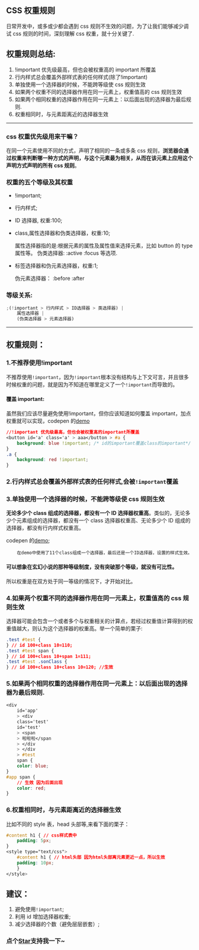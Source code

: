 ## CSS 权重规则

日常开发中，或多或少都会遇到 css 规则不生效的问题，为了让我们能够减少调试 css 规则的时间，深刻理解 css 权重，就十分关键了.

## 权重规则总结:

1. !important 优先级最高，但也会被权重高的 important 所覆盖
2. 行内样式总会覆盖外部样式表的任何样式(除了!important)
3. 单独使用一个选择器的时候，不能跨等级使 css 规则生效
4. 如果两个权重不同的选择器作用在同一元素上，权重值高的 css 规则生效
5. 如果两个相同权重的选择器作用在同一元素上：以后面出现的选择器为最后规则.
6. 权重相同时，与元素距离近的选择器生效

---

### css 权重优先级用来干嘛？

在同一个元素使用不同的方式，声明了相同的一条或多条 css 规则，**浏览器会通过权重来判断哪一种方式的声明，与这个元素最为相关，从而在该元素上应用这个声明方式声明的所有 css 规则**。

### 权重的五个等级及其权重

- !important;
- 行内样式;
- ID 选择器, 权重:100;
- class,属性选择器和伪类选择器，权重:10;

  属性选择器指的是:根据元素的属性及属性值来选择元素，比如 button 的 type 属性等。
  伪类选择器: :active :focus 等选项.

- 标签选择器和伪元素选择器，权重:1;

  伪元素选择器： :before :after

### 等级关系:

```js
;(!important > 行内样式 > ID选择器 > 类选择器) |
	属性选择器 |
	(伪类选择器 > 元素选择器)
```

---

## 权重规则：

### 1.不推荐使用!important

不推荐使用`!important`，因为`!important`根本没有结构与上下文可言，并且很多时候权重的问题，就是因为不知道在哪里定义了一个`!important`而导致的。

#### 覆盖 important:

虽然我们应该尽量避免使用!important，但你应该知道如何覆盖 important，加点权重就可以实现，codepen 的[demo](https://codepen.io/OBKoro1/pen/ZoVxgQ)

```css
//!important 优先级最高，但也会被权重高的important所覆盖
<button id='a' class='a' > aaa</button > #a {
	background: blue !important; /* id的important覆盖class的important*/
}
.a {
	background: red !important;
}
```

### 2.行内样式总会覆盖外部样式表的任何样式,会被`!important`覆盖

### 3.单独使用一个选择器的时候，不能跨等级使 css 规则生效

**无论多少个 class 组成的选择器，都没有一个 ID 选择器权重高**。类似的，无论多少个元素组成的选择器，都没有一个 class 选择器权重高、无论多少个 ID 组成的选择器，都没有行内样式权重高。

codepen 的[demo](https://codepen.io/OBKoro1/pen/ZoVxgQ);

        在demo中使用了11个class组成一个选择器，最后还是一个ID选择器，设置的样式生效。

#### 可以想象在玄幻小说的那种等级制度，没有突破那个等级，就没有可比性。

所以权重是在双方处于同一等级的情况下，才开始对比。

### 4.如果两个权重不同的选择器作用在同一元素上，权重值高的 css 规则生效

选择器可能会包含一个或者多个与权重相关的计算点，若经过权重值计算得到的权重值越大，则认为这个选择器的权重高。举一个简单的栗子:

```css
.test #test {
} // id 100+class 10=110;
.test #test span {
} // id 100+class 10+span 1=111;
.test #test .sonClass {
} // id 100+class 10+class 10=120; //生效
```

### 5.如果两个相同权重的选择器作用在同一元素上：以后面出现的选择器为最后规则.

```css
<div
	id='app'
	> <div
	class='test'
	id='test'
	> <span
	> 啦啦啦</span
	> </div
	> </div
	> #test
	span {
	color: blue;
}
#app span {
	// 生效 因为后面出现
	color: red;
}
```

### 6.权重相同时，与元素距离近的选择器生效

比如不同的 style 表，head 头部等,来看下面的栗子：

```css
#content h1 { // css样式表中
    padding: 5px;
}
<style type="text/css">
    #content h1 { // html头部 因为html头部离元素更近一点，所以生效
    padding: 10px;
    }
</style>
```

## 建议：

1. 避免使用`!important`;
2. 利用 id 增加选择器权重;
3. 减少选择器的个数（避免层层嵌套）;
   <!-- 特殊字符串：用于修改/删除markdown的结尾提示语-->

### 点个[Star](https://github.com/Boom-BO/web_accumulation)支持我一下~
